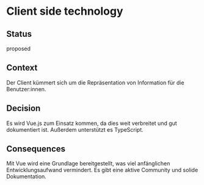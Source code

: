 # Client side technology

## Status

proposed

## Context

Der Client kümmert sich um die Repräsentation von Information für die Benutzer:innen.

## Decision

Es wird Vue.js zum Einsatz kommen, da dies weit verbreitet und gut dokumentiert ist. Außerdem unterstützt es TypeScript.

## Consequences

Mit Vue wird eine Grundlage bereitgestellt, was viel anfänglichen Entwicklungsaufwand vermindert. Es gibt eine aktive Community und solide Dokumentation.